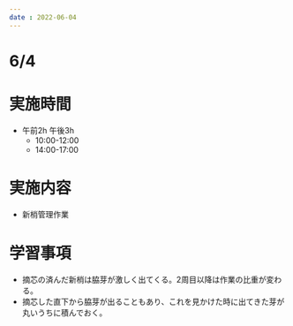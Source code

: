```yaml
--- 
date : 2022-06-04
--- 
```

# 6/4
  
# 実施時間 
- 午前2h 午後3h
    - 10:00-12:00 
    - 14:00-17:00
# 実施内容
- 新梢管理作業

# 学習事項
- 摘芯の済んだ新梢は脇芽が激しく出てくる。2周目以降は作業の比重が変わる。
- 摘芯した直下から脇芽が出ることもあり、これを見かけた時に出てきた芽が丸いうちに積んでおく。
